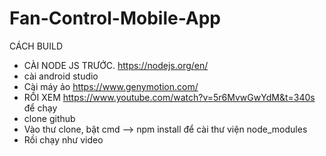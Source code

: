 # Fan-Control-Mobile-App
CÁCH BUILD
* CÀI NODE JS TRƯỚC. https://nodejs.org/en/
* cài android studio
* Cài máy ảo https://www.genymotion.com/
* RỒI XEM https://www.youtube.com/watch?v=5r6MvwGwYdM&t=340s để chạy
* clone github
* Vào thư clone, bật cmd --> npm install để cài thư viện node_modules
* Rồi chạy như video
